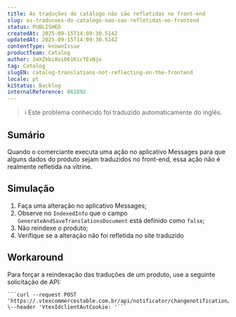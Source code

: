 ```yaml
---
title: As traduções do catálogo não são refletidas no front-end
slug: as-traducoes-do-catalogo-nao-sao-refletidas-no-frontend
status: PUBLISHED
createdAt: 2025-09-15T14:09:30.514Z
updatedAt: 2025-09-15T14:09:30.514Z
contentType: knownIssue
productTeam: Catalog
author: 2mXZkbi0oi061KicTExNjo
tag: Catalog
slugEN: catalog-translations-not-reflecting-on-the-frontend
locale: pt
kiStatus: Backlog
internalReference: 861892
---
```


>ℹ️ Este problema conhecido foi traduzido automaticamente do inglês.

## Sumário


Quando o comerciante executa uma ação no aplicativo Messages para que alguns dados do produto sejam traduzidos no front-end, essa ação não é realmente refletida na vitrine.
## Simulação



1. Faça uma alteração no aplicativo Messages;
2. Observe no `IndexedInfo` que o campo `GenerateAndSaveTranslationsDocument` está definido como `false`;
3. Não reindexe o produto;
4. Verifique se a alteração não foi refletida no site traduzido
## Workaround


Para forçar a reindexação das traduções de um produto, use a seguinte solicitação de API:

    ```curl --request POST 'https://.vtexcommercestable.com.br/api/notificator/changenotification//translation' \--header 'VtexIdclientAutCookie: '```



